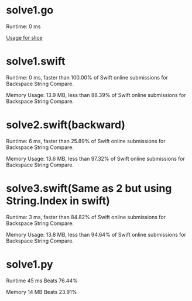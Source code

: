 # solve1.go

Runtime: 0 ms

[Usage for slice](https://github.com/golang/go/wiki/SliceTricks)

# solve1.swift

Runtime: 0 ms, faster than 100.00% of Swift online submissions for Backspace String Compare.

Memory Usage: 13.9 MB, less than 88.39% of Swift online submissions for Backspace String Compare.

# solve2.swift(backward)

Runtime: 6 ms, faster than 25.89% of Swift online submissions for Backspace String Compare.

Memory Usage: 13.6 MB, less than 97.32% of Swift online submissions for Backspace String Compare.

# solve3.swift(Same as 2 but using String.Index in swift)

Runtime: 3 ms, faster than 84.82% of Swift online submissions for Backspace String Compare.

Memory Usage: 13.8 MB, less than 94.64% of Swift online submissions for Backspace String Compare.


# solve1.py

Runtime 45 ms Beats 76.44%

Memory 14 MB Beats 23.91%
